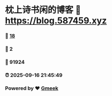 # 枕上诗书闲的博客 :link: https://blog.587459.xyz 
### :page_facing_up: [18](https://blog.587459.xyz/tag.html) 
### :speech_balloon: 2 
### :hibiscus: 91924 
### :alarm_clock: 2025-09-16 21:45:49 
### Powered by :heart: [Gmeek](https://github.com/Meekdai/Gmeek)
